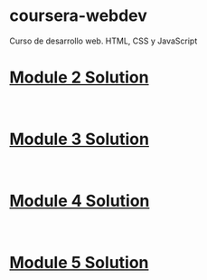 # coursera-webdev
Curso de desarrollo web. HTML, CSS y JavaScript
 <a href="mod2_solution/index.html">
  <h1>
    Module 2 Solution
  </h1>
 </a><br>
 <a href="mod3_solution/index.html">
  <h1>
    Module 3 Solution
  </h1>
 </a><br>
  <a href="mod4_solution/index.html">
  <h1>
    Module 4 Solution
  </h1>
 </a><br>
 <a href="mod5_solution/index.html">
  <h1>
    Module 5 Solution
  </h1>
 </a>
